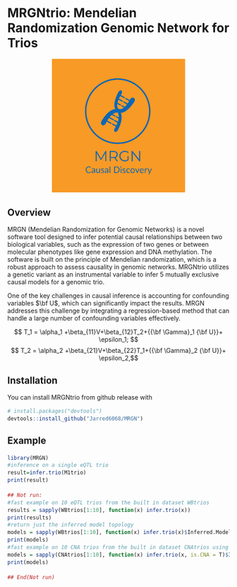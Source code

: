
<!-- README.md is generated from README.Rmd. Please edit that file -->

# MRGNtrio: Mendelian Randomization Genomic Network for Trios

<!-- ![](./static/MRGN-logos.jpeg width="800" height="600" style="display: block; margin: 0 auto") -->

<p align="center">
    <img src="static/MRGN-logos.jpeg" width="60%" height="60%" />
</p>
<!--  -->
<!-- badges: start --> <!-- badges: end -->

## Overview

MRGN (Mendelian Randomization for Genomic Networks) is a novel software tool designed to infer potential causal relationships between two biological variables, such as the expression of two genes or between molecular phenotypes like gene expression and DNA methylation. The software is built on the principle of Mendelian randomization, which is a robust approach to assess causality in genomic networks. MRGNtrio utilizes a genetic variant as an instrumental variable to infer 5 mutually exclusive causal models for a genomic trio. 



One of the key challenges in causal inference is accounting for confounding variables $\bf U$, which can significantly impact the results. MRGN addresses this challenge by integrating a regression-based method that can handle a large number of confounding variables effectively.

$$ T_1 = \alpha_1 +\beta_{11}V+\beta_{12}T_2+{{\bf \Gamma}_1 {\bf U}}+ \epsilon_1; $$
$$ T_2 = \alpha_2 +\beta_{21}V+\beta_{22}T_1+{{\bf \Gamma}_2 {\bf U}}+ \epsilon_2,$$

## Installation

You can install MRGNtrio from github release with

``` r
# install.packages("devtools")
devtools::install_github("Jarred6068/MRGN")
```

## Example

``` r
library(MRGN)
#inference on a single eQTL trio
result=infer.trio(M1trio)
print(result)

## Not run: 
#fast example on 10 eQTL trios from the built in dataset WBtrios
results = sapply(WBtrios[1:10], function(x) infer.trio(x))
print(results)
#return just the inferred model topology
models = sapply(WBtrios[1:10], function(x) infer.trio(x)$Inferred.Model)
print(models)
#fast example on 10 CNA trios from the built in dataset CNAtrios using permutation
models = sapply(CNAtrios[1:10], function(x) infer.trio(x, is.CNA = T)$Inferred.Model)
print(models)

## End(Not run)
```

<!-- What is special about using `README.Rmd` instead of just `README.md`? You can include R chunks like so: -->
<!-- You'll still need to render `README.Rmd` regularly, to keep `README.md` up-to-date. `devtools::build_readme()` is handy for this. You could also use GitHub Actions to re-render `README.Rmd` every time you push. An example workflow can be found here: <https://github.com/r-lib/actions/tree/v1/examples>. -->
